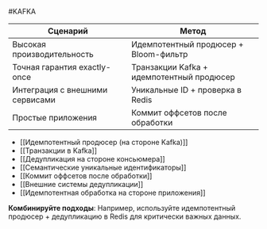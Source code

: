 #KAFKA

| **Сценарий**                    | **Метод**                                 |
| ------------------------------- | ----------------------------------------- |
| Высокая производительность      | Идемпотентный продюсер + Bloom-фильтр     |
| Точная гарантия exactly-once    | Транзакции Kafka + идемпотентный продюсер |
| Интеграция с внешними сервисами | Уникальные ID + проверка в Redis          |
| Простые приложения              | Коммит оффсетов после обработки           |

- [[Идемпотентный продюсер (на стороне Kafka)]]
- [[Транзакции в Kafka]]
- [[Дедупликация на стороне консьюмера]]
- [[Семантические уникальные идентификаторы]]
- [[Коммит оффсетов после обработки]]
- [[Внешние системы дедупликации]]
- [[Идемпотентная обработка на стороне приложения]]

**Комбинируйте подходы**: Например, используйте идемпотентный продюсер + дедупликацию в Redis для критически важных данных.